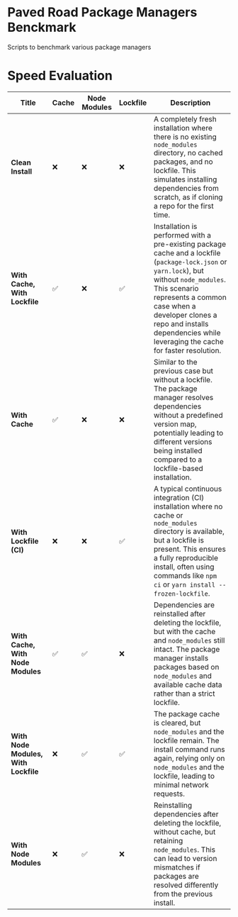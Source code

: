 # Paved Road Package Managers Benckmark

Scripts to benchmark various package managers 

# Speed Evaluation

| Title                            | Cache | Node Modules | Lockfile | Description |
| -------------------------------- | ------ | ------------ | -------- | ----------------------------------------------------------------------------------------------------------------------------- |
| **Clean Install**                | ❌     | ❌           | ❌       | A completely fresh installation where there is no existing `node_modules` directory, no cached packages, and no lockfile. This simulates installing dependencies from scratch, as if cloning a repo for the first time. |
| **With Cache, With Lockfile**     | ✅     | ❌           | ✅       | Installation is performed with a pre-existing package cache and a lockfile (`package-lock.json` or `yarn.lock`), but without `node_modules`. This scenario represents a common case when a developer clones a repo and installs dependencies while leveraging the cache for faster resolution. |
| **With Cache**                    | ✅     | ❌           | ❌       | Similar to the previous case but without a lockfile. The package manager resolves dependencies without a predefined version map, potentially leading to different versions being installed compared to a lockfile-based installation. |
| **With Lockfile (CI)**            | ❌     | ❌           | ✅       | A typical continuous integration (CI) installation where no cache or `node_modules` directory is available, but a lockfile is present. This ensures a fully reproducible install, often using commands like `npm ci` or `yarn install --frozen-lockfile`. |
| **With Cache, With Node Modules** | ✅     | ✅           | ❌       | Dependencies are reinstalled after deleting the lockfile, but with the cache and `node_modules` still intact. The package manager installs packages based on `node_modules` and available cache data rather than a strict lockfile. |
| **With Node Modules, With Lockfile** | ❌     | ✅           | ✅       | The package cache is cleared, but `node_modules` and the lockfile remain. The install command runs again, relying only on `node_modules` and the lockfile, leading to minimal network requests. |
| **With Node Modules**             | ❌     | ✅           | ❌       | Reinstalling dependencies after deleting the lockfile, without cache, but retaining `node_modules`. This can lead to version mismatches if packages are resolved differently from the previous install. |
